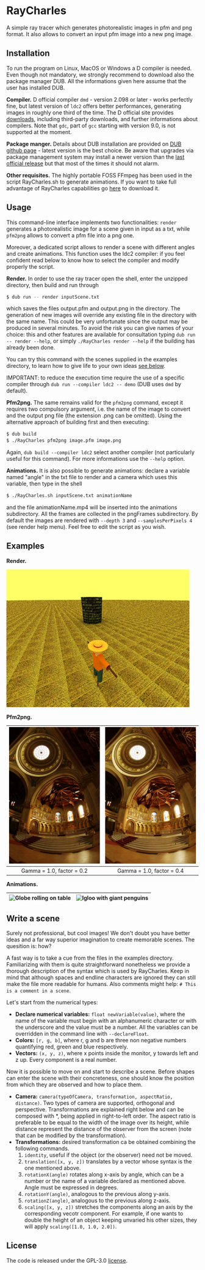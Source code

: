 # RayCharles
A simple ray tracer which generates photorealistic images in pfm and png format. It also allows to convert an input pfm image into a new png image.

## Installation
To run the program on Linux, MacOS or Windows a D compiler is needed. Even though not mandatory, we strongly recommend to download also the package manager DUB. All the informations given here assume that the user has installed DUB.

**Compiler.** D official compiler `dmd` - version 2.098 or later - works perfectly fine, but latest version of `ldc2` offers better performances, generating images in roughly one third of the time. The D official site provides [downloads](https://dlang.org/download.html), including third-party downloads, and further informations about compilers. Note that `gdc`, part of `gcc` starting with version 9.0, is not supported at the moment.

**Package manger.** Details about DUB installation are provided on [DUB github page](https://github.com/dlang/dub#Installation) - latest version is the best choice. Be aware that upgrades via package management system may install a newer version than the [last official release](https://github.com/dlang/dub/releases) but that most of the times it should not alarm.

**Other requisites.** The highly portable FOSS FFmpeg has been used in the script RayCharles.sh to generate animations. If you want to take full advantage of RayCharles capabilities go [here](https://ffmpeg.org/download.html) to download it.

## Usage
This command-line interface implements two functionalities: `render` generates a photorealistic image for a scene given in input as a txt, while `pfm2png` allows to convert a pfm file into a png one.

Moreover, a dedicated script allows to render a scene with different angles and create animations. This function uses the ldc2 compiler: if you feel confident read below to know how to select the compiler and modify properly the script.

**Render.** In order to use the ray tracer open the shell, enter the unzipped directory, then build and run through

```bash
$ dub run -- render inputScene.txt
```

which saves the files output.pfm and output.png in the directory. The generation of new images will override any existing file in the directory with the same name. This could be very unfortunate since the output may be produced in several minutes. To avoid the risk you can give names of your choice: this and other features are available for consultation typing `dub run -- render --help`, or simply `./RayCharles render --help` if the building has already been done.

You can try this command with the scenes supplied in the examples directory, to learn how to give life to your own ideas [see below](write-a-scene).

IMPORTANT: to reduce the execution time require the use of a specific compiler through `dub run --compiler ldc2 -- demo` (DUB uses `dmd` by default).

**Pfm2png.** The same remains valid for the `pfm2png` command, except it requires two compulsory argument, i.e. the name of the image to convert and the output png file (the extension .png can be omitted). Using the alternative approach of building first and then executing:

```bash
$ dub build
$ ./RayCharles pfm2png image.pfm image.png
```

Again, `dub build --compiler ldc2` select another compiler (not particularly useful for this command). For more informations use the `--help` option.

**Animations.** It is also possible to generate animations: declare a variable named "angle" in the txt file to render and a camera which uses this variable, then type in the shell

```bash
$ ./RayCharles.sh inputScene.txt animationName
```

and the file animationName.mp4 will be inserted into the animations subdirectory. All the frames are collected in the pngFrames subdirectory. By default the images are rendered with `--depth 3` and `--samplesPerPixels 4` (see render help menu). Feel free to edit the script as you wish.

## Examples
**Render.**

<img src="generatedImages/scarecrow.png" width="480"/>

**Pfm2png.**

| <img src="generatedImages/memorial-f02.png" width="380"/> | <img src="generatedImages/memorial-f04.png" width="380"/> |
| :---: | :---: |
| Gamma = 1.0, factor = 0.2 | Gamma = 1.0, factor = 0.4 |

**Animations.**

| ![Globe rolling on table](animations/rolling.gif) | ![Igloo with giant penguins](animations/igloo.gif) |
| :---: | :---: |

## Write a scene
Surely not professional, but cool images! We don't doubt you have better ideas and a far way superior imagination to create memorable scenes. The quesition is: how?

A fast way is to take a cue from the files in the examples directory. Familiarizing with them is quite straightforward nonetheless we provide a thorough description of the syntax which is used by RayCharles. Keep in mind that although spaces and endline characters are ignored they can still make the file more readable for humans. Also comments might help: `# This is a comment in a scene`.

Let's start from the numerical types:
- **Declare numerical variables:** `float newVariable(value)`, where the name of the variable must begin with an alphanumeric character or with the underscore and the value must be a number. All the variables can be overridden in the command line with `--declareFloat`.
- **Colors:** `[r, g, b]`, where r, g and b are three non negative numbers quantifying red, green and blue respectively.
- **Vectors:** `(x, y, z)`, where x points inside the monitor, y towards left and z up. Every component is a real number.

Now it is possible to move on and start to describe a scene. Before shapes can enter the scene with their concreteness, one should know the position from which they are observed and how to place them.
- **Camera:** `camera(typeOfCamera, transformation, aspectRatio, distance)`. Two types of camera are supported, orthogonal and perspective. Transformations are explained right below and can be composed with *, being applied in right-to-left order. The aspect ratio is preferable to be equal to the width of the image over its height, while distance represent the distance of the observer from the screen (note that can be modified by the transformation).
- **Transformations:** desired transformation ca be obtained combining the following commands.
    1. `identity`, useful if the object (or the observer) need not be moved.
    2. `translation([x, y, z])` translates by a vector whose syntax is the one mentioned above.
    3. `rotationX(angle)` rotates along x-axis by angle, which can be a number or the name of a variable declared as mentioned above. Angle must be expressed in degrees.
    4. `rotationY(angle)`, analogous to the previous along y-axis.
    5. `rotationZ(angle)`, analogous to the previous along z-axis.
    6. `scaling([x, y, z])` stretches the components along an axis by the corresponding vecotr component. For example, if one wants to double the height of an object keeping unvaried his other sizes, they will apply `scaling([1.0, 1.0, 2.0])`.

## License
The code is released under the GPL-3.0 [license](LICENSE).